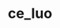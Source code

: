 ---
title: ce_luo
layout: people
permalink: /people/ce_luo
status: Phd Students
pname: Ce (Steve) Luo
position: Phd Students
office: 
eml: 
website:
cv: 
github:
linkedin:
google_scholar: 
twitter: 
facebook: 
instagram:
desp: Ce (Steve) is a Ph.D. candidate in the Center for Quantitative Biology at Peking University. He received his B.S. in Pharmacy from Nankai University in 2021 and was a summer student at the University of Oxford and the University of Cambridge. He has 3 years of research experience in cancer bioinformatics and has experience in adopting concepts of game theory, artificial intelligence, and complex systems on cancer research. He is interested in developing integrative analysis framework to help find connections between tumor, immunity, and metabolism.
---
